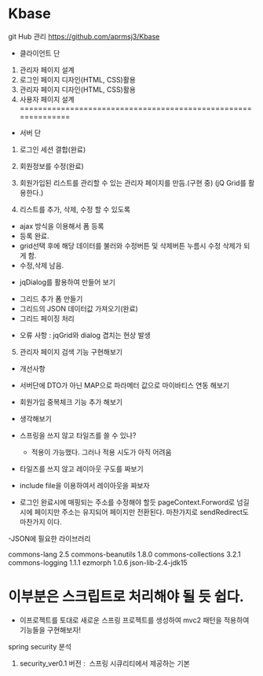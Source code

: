# Kbase
git Hub 관리
https://github.com/aprmsj3/Kbase


* 클라이언트 단
1. 관리자 페이지 설계
2. 로그인 페이지 디자인(HTML, CSS)활용  
3. 관리자 페이지 디자인(HTML, CSS)활용  
4. 사용자 페이지 설계
==============================================================
* 서버 단
1. 로그인 세션 결합(완료)
2. 회원정보를 수정(완료)

3. 회원가입된 리스트를 관리할 수 있는 관리자 페이지를 만듬.(구현 중)
   (jQ Grid를 활용한다.)

4. 리스트를 추가, 삭제, 수정 할 수 있도록

  - ajax 방식을 이용해서 폼 등록
  - 등록 완료.
  - grid선택 후에 해당 데이터를 불러와 수정버튼 및 삭제버튼 누름시
    수정 삭제가 되게 함.
  - 수정,삭제 남음.

  * jqDialog를 활용하여 만들어 보기
  - 그리드 추가 폼 만들기
  - 그리드의 JSON 데이터값 가져오기(완료)
  - 그리드 페이징 처리

* 오류 사항 : jqGrid와 dialog 겹치는 현상 발생

5. 관리자 페이지 검색 기능 구현해보기

* 개선사항
- 서버단에 DTO가 아닌 MAP으로 파라메터 값으로 마이바티스 연동
  해보기

- 회원가입 중복체크 기능 추가 해보기

* 생각해보기

- 스프링을 쓰지 않고 타일즈를 쓸 수 있나?
  * 적용이 가능했다.
  그러나 적용 시도가 아직 어려움

- 타일즈를 쓰지 않고 레이아웃 구도를 짜보기

- include file을 이용하여서 레이아웃을 짜보자

- 로그인 완료시에 매핑되는 주소를 수정해야 할듯
pageContext.Forword로 넘길 시에
페이지만 주소는 유지되어 페이지만 전환된다.
마찬가지로 sendRedirect도 마찬가지 이다.

-JSON에 필요한 라이브러리

commons-lang 2.5
commons-beanutils 1.8.0
commons-collections 3.2.1
commons-logging 1.1.1
ezmorph 1.0.6
json-lib-2.4-jdk15

이부분은 스크립트로 처리해야 될 듯 쉽다.
==============================================================
* 이프로젝트를 토대로 새로운 스프링 프로젝트를 생성하여
mvc2 패턴을 적용하여 기능들을 구현해보자!

spring security 분석
1. security_ver0.1 버전 :  스프링 시큐리티에서 제공하는 기본 
